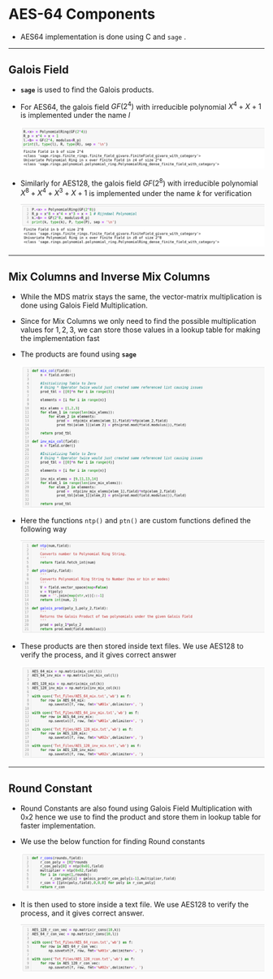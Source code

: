 # AES-64 Components

- $\text{AES}64$ implementation is done using C and `sage` .
---
## Galois Field

- **`sage`** is used to find the Galois products.
- For $\text{AES}64$, the galois field $GF(2^4)$ with irreducible polynomial $X^4 + X + 1$ is implemented under the name $l$
    
    ![aes_64_field.png](../Pictures/aes_64_field.png)
    
- Similarly for $\text{AES}128$, the galois field $GF(2^8)$ with irreducible polynomial $X^8 +X^4+ X^3+ X + 1$ is implemented under the name $k$ for verification
    
    ![aes_128.png](../Pictures/aes_128.png)
    
---
## Mix Columns and Inverse Mix Columns

- While the $\text{MDS}$ matrix stays the same, the vector-matrix multiplication is done using Galois Field Multiplication.
- Since for Mix Columns we only need to find the possible multiplication values for $1,2,3$, we can store those values in a lookup table for making the implementation fast
- The products are found using **`sage`**
    
    ![mix.png](../Pictures/mix.png)
    
- Here the functions `ntp()` and `ptn()` are custom functions defined the following way
    
    ![custom_function.png](../Pictures/custom_function.png)
    
- These products are then stored inside text files. We use $\text{AES}128$ to verify the process, and it gives correct answer
    
    ![mix_store.png](../Pictures/mix_store.png)
    
---
## Round Constant

- Round Constants are also found using Galois Field Multiplication with $0\texttt{x}2$ hence we use to find the product and store them in lookup table for faster implementation.
- We use the below function for finding Round constants
    
    ![r_con.png](../Pictures/r_con.png)
    
- It is then used to store inside a text file. We use $\text{AES}128$ to verify the process, and it gives correct answer.
    
    ![r_con_store.png](../Pictures/r_con_store.png)
    

